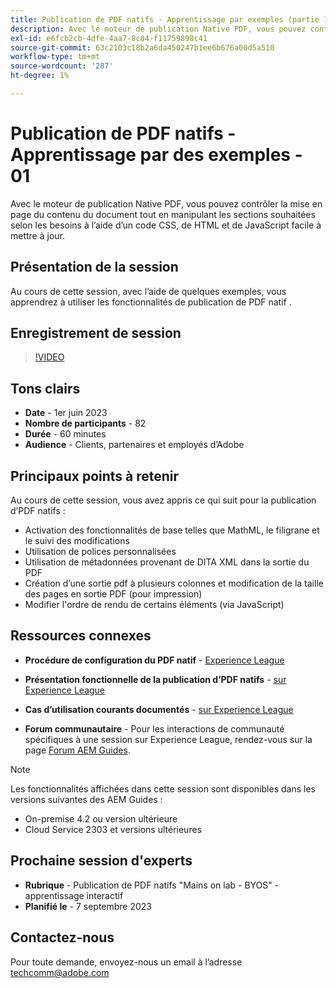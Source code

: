 ```yaml
---
title: Publication de PDF natifs - Apprentissage par exemples (partie 1)
description: Avec le moteur de publication Native PDF, vous pouvez contrôler la mise en page du contenu du document tout en manipulant les sections souhaitées selon les besoins à l’aide de CSS, de HTML et de JavaScript faciles à mettre à jour.
exl-id: e6fcb2cb-4dfe-4aa7-8c84-f11759898c41
source-git-commit: 63c2103c18b2a6da450247b1ee6b676a00d5a510
workflow-type: tm+mt
source-wordcount: '287'
ht-degree: 1%

---
```


# Publication de PDF natifs - Apprentissage par des exemples - 01

Avec le moteur de publication Native PDF, vous pouvez contrôler la mise en page du contenu du document tout en manipulant les sections souhaitées selon les besoins à l’aide d’un code CSS, de HTML et de JavaScript facile à mettre à jour.

## Présentation de la session

Au cours de cette session, avec l’aide de quelques exemples, vous apprendrez à utiliser les fonctionnalités de publication de PDF natif .

## Enregistrement de session

>[!VIDEO](https://video.tv.adobe.com/v/3420092/native-pdf-aem-guides?quality=12&learn=on)

## Tons clairs

- **Date** - 1er juin 2023
- **Nombre de participants** - 82
- **Durée** - 60 minutes
- **Audience** - Clients, partenaires et employés d’Adobe

## Principaux points à retenir

Au cours de cette session, vous avez appris ce qui suit pour la publication d’PDF natifs :
- Activation des fonctionnalités de base telles que MathML, le filigrane et le suivi des modifications
- Utilisation de polices personnalisées
- Utilisation de métadonnées provenant de DITA XML dans la sortie du PDF
- Création d’une sortie pdf à plusieurs colonnes et modification de la taille des pages en sortie PDF (pour impression)
- Modifier l&#39;ordre de rendu de certains éléments (via JavaScript)


## Ressources connexes

- **Procédure de configuration du PDF natif** - [Experience League](https://experienceleague.adobe.com/docs/experience-manager-guides-learn/tutorials/knowledge-base/kb-articles/publishing/configuring-aem-environment-for-native-pdf-publishing.html?lang=en)

- **Présentation fonctionnelle de la publication d’PDF natifs** - [sur Experience League](https://experienceleague.adobe.com/docs/experience-manager-guides-learn/tutorials/knowledge-base/expert-session/native-pdf-publishing-essentials-feb23.html?lang=en)

- **Cas d’utilisation courants documentés** - [sur Experience League](https://experienceleague.adobe.com/docs/experience-manager-guides-learn/tutorials/install-guide/on-prem-ig/output-gen-config/config-native-pdf-publish/content-styles/stylesheet.html?lang=en)

- **Forum communautaire** - Pour les interactions de communauté spécifiques à une session sur Experience League, rendez-vous sur la page  [Forum AEM Guides](https://experienceleaguecommunities.adobe.com/t5/experience-manager-guides/bd-p/xml-documentation-discussions).

>[!NOTE]
>
> Les fonctionnalités affichées dans cette session sont disponibles dans les versions suivantes des AEM Guides :
> - On-premise 4.2 ou version ultérieure
> - Cloud Service 2303 et versions ultérieures

## Prochaine session d&#39;experts

- **Rubrique** - Publication de PDF natifs &quot;Mains on lab - BYOS&quot; - apprentissage interactif
- **Planifié le** - 7 septembre 2023

## Contactez-nous

Pour toute demande, envoyez-nous un email à l’adresse <techcomm@adobe.com>
